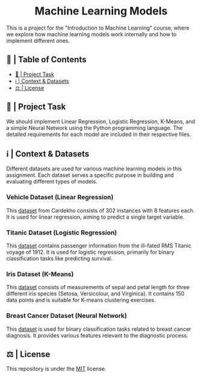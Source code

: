 <h1 align="center">Machine Learning Models</h1>

<p>This is a project for the "Introduction to Machine Learning" course, where we explore how machine learning models work internally and how to implement different ones.</p>

## 📝 | Table of Contents
- [🧐 | Project Task](#project-task)
- [ℹ️ | Context & Datasets](#context-datasets)
- [⚖ | License](#license)

## 🧐 | Project Task <a name="project-task"></a>

We should implement Linear Regression, Logistic Regression, K-Means, and a simple Neural Network using the Python programming language. The detailed requirements for each model are included in their respective files.

    
## ℹ️ | Context & Datasets <a name="context-datasets"></a>

Different datasets are used for various machine learning models in this assignment. Each dataset serves a specific purpose in building and evaluating different types of models.

### **Vehicle Dataset (Linear Regression)**
This [dataset](https://www.kaggle.com/datasets/nehalbirla/vehicle-dataset-from-cardekho) from Cardekho consists of 302 instances with 8 features each. It is used for linear regression, aiming to predict a single target variable. 

### **Titanic Dataset (Logistic Regression)**
This [dataset](https://www.kaggle.com/competitions/titanic) contains passenger information from the ill-fated RMS Titanic voyage of 1912. It is used for logistic regression, primarily for binary classification tasks like predicting survival. 

### **Iris Dataset (K-Means)**
This [dataset](https://scikit-learn.org/stable/auto_examples/datasets/plot_iris_dataset.html) consists of measurements of sepal and petal length for three different iris species (Setosa, Versicolour, and Virginica). It contains 150 data points and is suitable for K-means clustering exercises.

### **Breast Cancer Dataset (Neural Network)**
This [dataset](https://archive.ics.uci.edu/dataset/17/breast+cancer+wisconsin+diagnostic) is used for binary classification tasks related to breast cancer diagnosis. It provides various features relevant to the diagnostic process.

## ⚖ | License <a name="license"></a>
This repository is under the [MIT](https://opensource.org/licenses/MIT) license.
